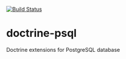 [![Build Status](https://travis-ci.org/ramunasd/doctrine-psql.svg?branch=master)](https://travis-ci.org/ramunasd/doctrine-psql)

# doctrine-psql
Doctrine extensions for PostgreSQL database

